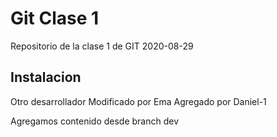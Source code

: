 # Git Clase 1

Repositorio de la clase 1 de GIT 2020-08-29

## Instalacion
Otro desarrollador
Modificado por Ema
Agregado por Daniel-1

Agregamos contenido desde branch dev

